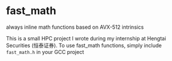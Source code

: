 # fast_math
always inline math functions based on AVX-512 intrinsics

This is a small HPC project I wrote during my internship at Hengtai Securities (恒泰证券). 
To use fast_math functions, simply include `fast_math.h` in your GCC project
